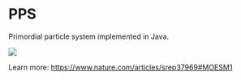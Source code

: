 # PPS
Primordial particle system implemented in Java.

![](demo.gif)

Learn more: https://www.nature.com/articles/srep37969#MOESM1
